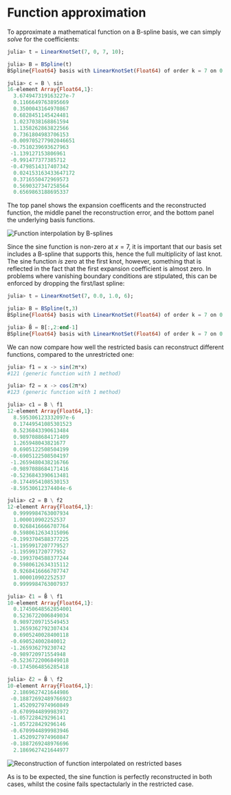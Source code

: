 # Function approximation

To approximate a mathematical function on a B-spline basis, we can
simply _solve_ for the coefficients:

```julia
julia> t = LinearKnotSet(7, 0, 7, 10);

julia> B = BSpline(t)
BSpline{Float64} basis with LinearKnotSet(Float64) of order k = 7 on 0.0..7.0 (10 intervals)

julia> c = B \ sin
16-element Array{Float64,1}:
  3.674947319163227e-7
  0.1166649763895669
  0.3500043164970867
  0.6828451145424481
  1.0237038168861594
  1.1358262863822566
  0.7361804983706153
 -0.009705277902046651
 -0.7510239693627963
 -1.139127153806961
 -0.991477377385712
 -0.4798514317407342
  0.024153163433647172
  0.3716550472969573
  0.5690327347258564
  0.6569863188695337
```

The top panel shows the expansion coefficents and the reconstructed
function, the middle panel the reconstruction error, and the bottom
panel the underlying basis functions.

![Function interpolation by B-splines](figures/function-interpolation.svg)

Since the sine function is non-zero at $x=7$, it is important that our
basis set includes a B-spline that supports this, hence the full
multiplicity of last knot. The sine function _is_ zero at the first
knot, however, something that is reflected in the fact that the first
expansion coefficient is almost zero. In problems where vanishing
boundary conditions are stipulated, this can be enforced by dropping
the first/last spline:

```julia
julia> t = LinearKnotSet(7, 0.0, 1.0, 6);

julia> B = BSpline(t,3)
BSpline{Float64} basis with LinearKnotSet(Float64) of order k = 7 on 0.0..1.0 (6 intervals)

julia> B̃ = B[:,2:end-1]
BSpline{Float64} basis with LinearKnotSet(Float64) of order k = 7 on 0.0..1.0 (6 intervals), restricted to basis functions 2..11 ⊂ 1..12
```

We can now compare how well the restricted basis can reconstruct
different functions, compared to the unrestricted one:

```julia
julia> f1 = x -> sin(2π*x)
#121 (generic function with 1 method)

julia> f2 = x -> cos(2π*x)
#123 (generic function with 1 method)

julia> c1 = B \ f1
12-element Array{Float64,1}:
  8.595306123332097e-6
  0.17449541085301523
  0.5236843390613484
  0.9897088684171409
  1.265948043821677
  0.6905122508504199
 -0.6905122508504197
 -1.2659480438216766
 -0.9897088684171416
 -0.5236843390613481
 -0.1744954108530153
 -8.59530612374404e-6

julia> c2 = B \ f2
12-element Array{Float64,1}:
  0.9999984763007934
  1.000010902252537
  0.9268416666707764
  0.5980612634315096
 -0.1993704588377225
 -1.1959917207779527
 -1.195991720777952
 -0.1993704588377244
  0.5980612634315112
  0.9268416666707747
  1.000010902252537
  0.9999984763007937

julia> c̃1 = B̃ \ f1
10-element Array{Float64,1}:
  0.17450648562854001
  0.5236722006849034
  0.9897209715549453
  1.2659362792307434
  0.6905240028400118
 -0.690524002840012
 -1.265936279230742
 -0.989720971554948
 -0.5236722006849018
 -0.1745064856285418

julia> c̃2 = B̃ \ f2
10-element Array{Float64,1}:
  2.1869627421644986
 -0.18872692489766923
  1.4520927974960849
 -0.6709944899983972
 -1.057228429296141
 -1.057228429296146
 -0.6709944899983946
  1.4520927974960847
 -0.1887269248976696
  2.1869627421644977
```

![Reconstruction of function interpolated on restricted bases](figures/restricted-basis-interpolation.svg)

As is to be expected, the sine function is perfectly reconstructed in
both cases, whilst the cosine fails spectactularly in the restricted
case.